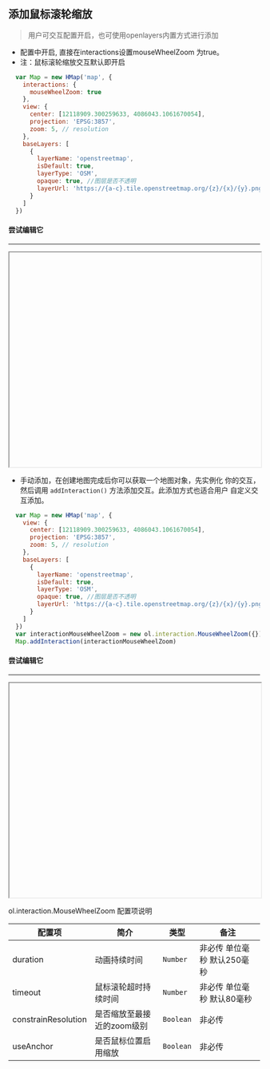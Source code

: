 ## 添加鼠标滚轮缩放

> 用户可交互配置开启，也可使用openlayers内置方式进行添加

* 配置中开启, 直接在interactions设置mouseWheelZoom 为true。
* 注：鼠标滚轮缩放交互默认即开启

```javascript
  var Map = new HMap('map', {
    interactions: {
      mouseWheelZoom: true
    },
    view: {
      center: [12118909.300259633, 4086043.1061670054],
      projection: 'EPSG:3857',
      zoom: 5, // resolution
    },
    baseLayers: [
      {
        layerName: 'openstreetmap',
        isDefault: true,
        layerType: 'OSM',
        opaque: true, //图层是否不透明
        layerUrl: 'https://{a-c}.tile.openstreetmap.org/{z}/{x}/{y}.png'
      }
    ]
  })
```

#### 尝试编辑它
---
<iframe width="100%" height="430"></iframe>

* 手动添加，在创建地图完成后你可以获取一个地图对象，先实例化
  你的交互，然后调用 ``addInteraction()`` 方法添加交互。此添加方式也适合用户
  自定义交互添加。
  
```javascript
  var Map = new HMap('map', {
    view: {
      center: [12118909.300259633, 4086043.1061670054],
      projection: 'EPSG:3857',
      zoom: 5, // resolution
    },
    baseLayers: [
      {
        layerName: 'openstreetmap',
        isDefault: true,
        layerType: 'OSM',
        opaque: true, //图层是否不透明
        layerUrl: 'https://{a-c}.tile.openstreetmap.org/{z}/{x}/{y}.png'
      }
    ]
  })
  var interactionMouseWheelZoom = new ol.interaction.MouseWheelZoom({})
  Map.addInteraction(interactionMouseWheelZoom)
```  

#### 尝试编辑它
---
<iframe width="100%" height="430"></iframe>

ol.interaction.MouseWheelZoom 配置项说明

| 配置项 | 简介 | 类型 | 备注 |
| --- | --- |--- | --- |
| duration | 动画持续时间 | `Number` | 非必传 单位毫秒 默认250毫秒 |
| timeout | 鼠标滚轮超时持续时间 | `Number` | 非必传 单位毫秒 默认80毫秒 |
| constrainResolution | 是否缩放至最接近的zoom级别 | `Boolean` | 非必传 |
| useAnchor | 是否鼠标位置启用缩放 | `Boolean` | 非必传 |

